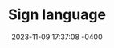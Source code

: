---
layout: post
title:  Sign language
date:   2023-11-09 17:37:08 -0400
categories: lecture-notes
---